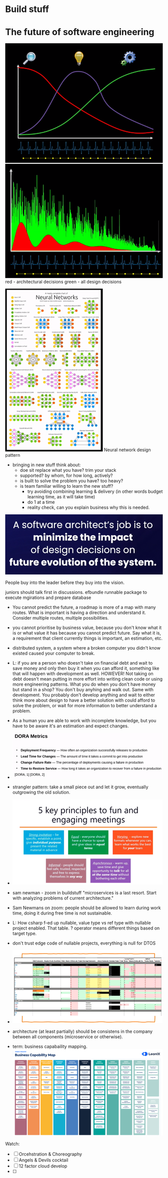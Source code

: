 # Build stuff

# The future of software engineering
![](attachments/2021-11-17-10-28-02.png)
![](attachments/2021-11-17-10-28-29.png)
red - architectural decisions
green - all design decisions

![](attachments/2021-11-17-11-04-57.png)
Neural network design pattern


 - bringing in new stuff think about:
   - doe sit replace what you have? trim your stack
   - supported? by whom, for how long, actively?
   - is built to solve the problem you have? too heavy?
   - is team familiar willing to learn the new stuff?
     - try avoiding combining learning & delivery (in other words budget learning time, as it will take time)
     - do 1 at a time
     - reality check, can you explain business why this is needed.

![](attachments/2021-11-17-16-00-33.png)

People buy into the leader before they buy into the vision.

juniors should talk first in discussions.
efbundle runnable package to execute mgirations and prepare database

 - You cannot predict the future, a roadmap is more of a map with many routes. What is important is having a direction and understand it. Consider multiple routes, multiple possibilities.
 - you cannot prioritise by business value, because you don't know what it is or what value it has because you cannot predict future. Say what it is, a requirement that client currently things is important, an estimation, etc.
 - distributed system, a system where a broken computer you didn't know existed caused your computer to break.

 - L: if you are a person who doesn't take on financial debt and wait to save money and only then buy it when you can afford it, something like that will happen with development as well. HOWEVER! Not taking on debt doesn't mean putting in more effort into writing clean code or using more engineering patterns. What you do when you don't have money but stand in a shop? You don't buy anyhing and walk out. Same with development. You probably don't develop anything and wait to either think more about design to have a better solution with could afford to solve the problem, or wait for more information to better understand a problem.
 - As a human you are able to work with incomplete knowledge, but you have to be aware it's an estimation and expect changes.
 - ![](attachments/2021-11-19-14-38-47.png)
 - strangler pattern: take a small piece out and let it grow, eventually outgrowing the old solution.
 - ![](attachments/2021-11-19-14-44-32.png)
 - sam newman - zoom in buildstuff "microservices is a last resort. Start with analyzing problems of current architecture."
 - Sam Newmans on zoom: people should be allowed to learn during work time, doing it during free time is not sustainable.
 - L: How csharp f-ed up nullable, value type vs ref type with nullable project enabled. That table. ? operator means different things based on target type.
 - don't trust edge code of nullable projects, everything is null for DTOS
 - ![](attachments/2021-11-19-15-50-06.png)
 - architecture (at least partially) should be consistens in the company between all components (microservice or otherwise).
 - term: business capabaility mapping.
 ![](attachments/2021-11-19-16-03-29.png)


Watch:
  - [ ] Orcehstration & Choreography
  - [ ] Angels & Devils cocktail
  - [ ] 12 factor cloud develop
  - [ ] 
